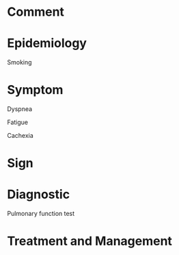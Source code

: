 # Comment

# Epidemiology

Smoking

# Symptom

Dyspnea

Fatigue

Cachexia

# Sign

# Diagnostic

Pulmonary function test

# Treatment and Management
